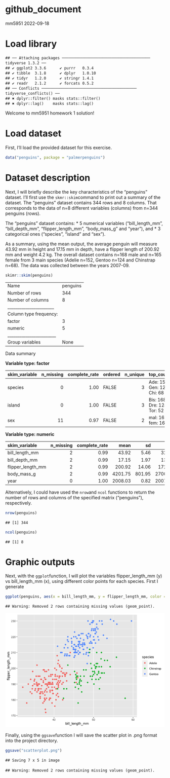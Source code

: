 github_document
================
mm5951
2022-09-18

# Load library

    ## ── Attaching packages ─────────────────────────────────────── tidyverse 1.3.2 ──
    ## ✔ ggplot2 3.3.6      ✔ purrr   0.3.4 
    ## ✔ tibble  3.1.8      ✔ dplyr   1.0.10
    ## ✔ tidyr   1.2.0      ✔ stringr 1.4.1 
    ## ✔ readr   2.1.2      ✔ forcats 0.5.2 
    ## ── Conflicts ────────────────────────────────────────── tidyverse_conflicts() ──
    ## ✖ dplyr::filter() masks stats::filter()
    ## ✖ dplyr::lag()    masks stats::lag()

Welcome to mm5951 homework 1 solution!

# Load dataset

First, I’ll load the provided dataset for this exercise.

``` r
data("penguins", package = "palmerpenguins")
```

# Dataset description

Next, I will briefly describe the key characteristics of the “penguins”
dataset. I’ll first use the `skmr::skim`command to print out a summary
of the dataset. The “penguins” dataset contains 344 rows and 8 columns.
That corresponds to the data of n=8 different variables (columns) from
n=344 penguins (rows).

The “penguins” dataset contains: \* 5 numerical variables
(“bill_length_mm”, “bill_depth_mm”, “flipper_length_mm”, “body_mass_g”
and “year”), and \* 3 categorical ones (“species”, “island” and “sex”).

As a summary, using the mean output, the average penguin will measure
43.92 mm in height and 17.15 mm in depth, have a flipper length of
200.92 mm and weight 4.2 kg. The overall dataset contains n=168 male and
n=165 female from 3 main species (Adelie n=152, Gentoo n=124 and
Chinstrap n=68). The data was collected between the years 2007-09.

``` r
skimr::skim(penguins)
```

|                                                  |          |
|:-------------------------------------------------|:---------|
| Name                                             | penguins |
| Number of rows                                   | 344      |
| Number of columns                                | 8        |
| \_\_\_\_\_\_\_\_\_\_\_\_\_\_\_\_\_\_\_\_\_\_\_   |          |
| Column type frequency:                           |          |
| factor                                           | 3        |
| numeric                                          | 5        |
| \_\_\_\_\_\_\_\_\_\_\_\_\_\_\_\_\_\_\_\_\_\_\_\_ |          |
| Group variables                                  | None     |

Data summary

**Variable type: factor**

| skim_variable | n_missing | complete_rate | ordered | n_unique | top_counts                  |
|:--------------|----------:|--------------:|:--------|---------:|:----------------------------|
| species       |         0 |          1.00 | FALSE   |        3 | Ade: 152, Gen: 124, Chi: 68 |
| island        |         0 |          1.00 | FALSE   |        3 | Bis: 168, Dre: 124, Tor: 52 |
| sex           |        11 |          0.97 | FALSE   |        2 | mal: 168, fem: 165          |

**Variable type: numeric**

| skim_variable     | n_missing | complete_rate |    mean |     sd |     p0 |     p25 |     p50 |    p75 |   p100 | hist  |
|:------------------|----------:|--------------:|--------:|-------:|-------:|--------:|--------:|-------:|-------:|:------|
| bill_length_mm    |         2 |          0.99 |   43.92 |   5.46 |   32.1 |   39.23 |   44.45 |   48.5 |   59.6 | ▃▇▇▆▁ |
| bill_depth_mm     |         2 |          0.99 |   17.15 |   1.97 |   13.1 |   15.60 |   17.30 |   18.7 |   21.5 | ▅▅▇▇▂ |
| flipper_length_mm |         2 |          0.99 |  200.92 |  14.06 |  172.0 |  190.00 |  197.00 |  213.0 |  231.0 | ▂▇▃▅▂ |
| body_mass_g       |         2 |          0.99 | 4201.75 | 801.95 | 2700.0 | 3550.00 | 4050.00 | 4750.0 | 6300.0 | ▃▇▆▃▂ |
| year              |         0 |          1.00 | 2008.03 |   0.82 | 2007.0 | 2007.00 | 2008.00 | 2009.0 | 2009.0 | ▇▁▇▁▇ |

Alternatively, I could have used the `nrow`and `ncol` functions to
return the number of rows and columns of the specified matrix
(“penguins”), respectively.

``` r
nrow(penguins)
```

    ## [1] 344

``` r
ncol(penguins)
```

    ## [1] 8

# Graphic outputs

Next, with the `ggplot`function, I will plot the variables
flipper_length_mm (y) vs bill_length_mm (x), using different color
points for each species. First I generate

``` r
ggplot(penguins, aes(x = bill_length_mm, y = flipper_length_mm, color = species)) + geom_point()
```

    ## Warning: Removed 2 rows containing missing values (geom_point).

![](p8105_hw1_mm5951_files/figure-gfm/unnamed-chunk-5-1.png)<!-- -->

Finally, using the `ggsave`function I will save the scatter plot in .png
format into the project directory.

``` r
ggsave("scatterplot.png")
```

    ## Saving 7 x 5 in image

    ## Warning: Removed 2 rows containing missing values (geom_point).
